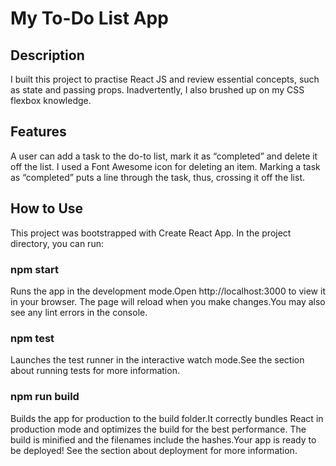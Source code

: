 # My To-Do List App

## Description
I built this project to practise React JS and review essential concepts, such as state and passing props. Inadvertently, I also brushed up on my CSS flexbox knowledge.

## Features
A user can add a task to the do-to list, mark it as “completed” and delete it off the list. I used a Font Awesome icon for deleting an item. Marking a task as “completed” puts a line through the task, thus, crossing it off the list.

## How to Use
This project was bootstrapped with Create React App.
In the project directory, you can run:

### npm start
Runs the app in the development mode.Open http://localhost:3000 to view it in your browser.
The page will reload when you make changes.You may also see any lint errors in the console.

### npm test
Launches the test runner in the interactive watch mode.See the section about running tests for more information.

### npm run build
Builds the app for production to the build folder.It correctly bundles React in production mode and optimizes the build for the best performance.
The build is minified and the filenames include the hashes.Your app is ready to be deployed!
See the section about deployment for more information.
